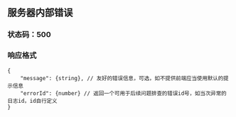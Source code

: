 ## 服务器内部错误
### 状态码：500
### 响应格式
```
{
    "message": {string}, // 友好的错误信息，可选，如不提供前端应当使用默认的提示信息
    "errorId": {number} // 返回一个可用于后续问题排查的错误id号，如当次异常的日志id，id自行定义
}
```

